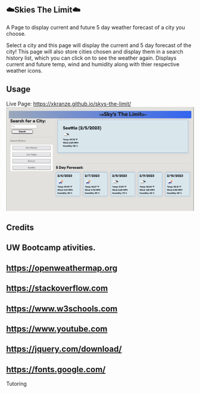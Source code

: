 ## ☁️Skies The Limit☁️

A Page to display current and future 5 day weather forecast of a city you choose.

Select a city and this page will display the current and 5 day forecast of the city!
This page will also store cities chosen and display them in a search history list, which you can click on to see the weather again.
Displays current and future temp, wind and humidity along with thier respective weather icons.



## Usage
 Live Page: https://xkranze.github.io/skys-the-limit/
![alt text](./assets/SkysTheLimitSnipp.jpg)

## Credits
UW Bootcamp ativities.
-
https://openweathermap.org 
-
https://stackoverflow.com
-
https://www.w3schools.com
-
https://www.youtube.com
-
https://jquery.com/download/
-
https://fonts.google.com/
-
Tutoring
